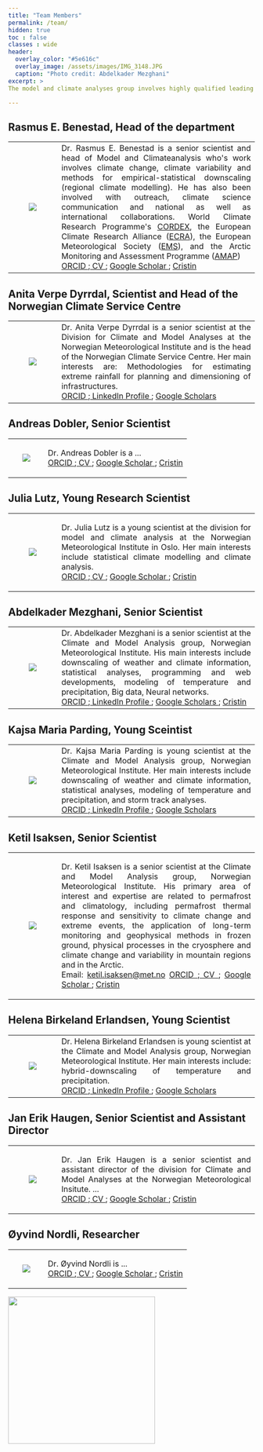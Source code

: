 ```yaml
---
title: "Team Members"
permalink: /team/
hidden: true
toc : false
classes : wide
header:
  overlay_color: "#5e616c"
  overlay_image: /assets/images/IMG_3148.JPG
  caption: "Photo credit: Abdelkader Mezghani"
excerpt: > 
The model and climate analyses group involves highly qualified leading scientists and researchers.

---
```


## Rasmus E. Benestad, Head of the department
<table>
 <tr>
  <td width="20%" ><center> <img src="https://metno.github.io/mk-website/assets/images/bio/rasmus2.jpeg"/> </center></td>
  <td align="justify" valign="top">
  Dr. Rasmus E. Benestad is a senior scientist and head of Model and Climateanalysis who's work involves climate change, climate variability and methods for empirical-statistical downscaling (regional climate modelling). He has also been involved with outreach, climate science communication and national as well as international collaborations. World Climate Research Programme's <a href="https://cordex.org/domains/cordex-esd/">CORDEX</a>, the European Climate Research Alliance (<a href="http://www.ecra-climate.eu/about-us/executive-committee">ECRA</a>), the European Meteorological Society (<a href="https://www.emetsoc.org/about-ems/project-teams-committees/media-and-communication/">EMS</a>), and the Arctic Monitoring and Assessment Programme (<a href="https://www.amap.no/">AMAP</a>)<br>
 <a href="https://orcid.org/0000-0002-5969-4508"> ORCID </a>;<a href="https://docs.google.com/document/d/14Vnfk0DuEwSPCJgnTAwzx1woqk4TWoivlrS7tBFU2SA/edit?usp=sharing"> CV </a>; <a href="https://scholar.google.com/citations?user=KYAUZL4AAAAJ&hl=no"> Google Scholar </a>; <a href="https://app.cristin.no/search.jsf?t=%22Rasmus%20Benestad%22"> Cristin </a>
 </td>
 </tr>
 </table>

## Anita Verpe Dyrrdal, Scientist and Head of the Norwegian Climate Service Centre
<table>
 <tr>
  <td width="20%" ><center> <img src="https://metno.github.io/mk-website/assets/images/bio/Anita_MET_Norway.png"/> </center></td>
  <td align="justify" valign="top">
    Dr. Anita Verpe Dyrrdal is a senior scientist at the Division for Climate and Model Analyses at the Norwegian Meteorological Institute and is the head of the Norwegian Climate Service Centre. Her main interests are: Methodologies for estimating extreme rainfall for planning and dimensioning of infrastructures.<br>
 <a href=""> ORCID </a>;<a href=""> LinkedIn Profile </a>; <a href=""> Google Scholars </a>
 </td>
 </tr>
 </table>

## Andreas Dobler, Senior Scientist
<table>
 <tr>
  <td width="20%" ><center> <img src="https://metno.github.io/mk-website/assets/images/bio/andreas.jpeg"/> </center></td>
  <td align="justify" valign="top">
 
  Dr. Andreas Dobler is a ...<br>
 <a href=""> ORCID </a>;<a href=""> CV </a>; <a href=""> Google Scholar </a>; <a href="https://app.cristin.no/persons/show.jsf?id=764212"> Cristin </a>
 </td>
 </tr>
 </table>

## Julia Lutz, Young Research Scientist
<table>
 <tr>
  <td width="20%" ><center> <img src="https://metno.github.io/mk-website/assets/images/bio/julia.jpeg"/> </center></td>
  <td align="justify" valign="top">
 
  Dr. Julia Lutz is a young scientist at the division for model and climate analysis at the Norwegian Meteorological Institute in Oslo. Her main interests include statistical climate modelling and climate analysis.<br>
 <a href=""> ORCID </a>;<a href=""> CV </a>; <a href=""> Google Scholar </a>; <a href="https://app.cristin.no/persons/show.jsf?id=1081908"> Cristin </a>
 </td>
 </tr>
 </table>

## Abdelkader Mezghani, Senior Scientist
 <table>
 <tr>
  <td width="20%" ><center> <img src="https://metno.github.io/mk-website/assets/images/bio/abdelkader_metno.jpg"/> </center></td>
  <td align="justify" valign="top">
 Dr. Abdelkader Mezghani is a senior scientist at the Climate and Model Analysis group, Norwegian Meteorological Institute. His main interests include downscaling of weather and climate information, statistical analyses, programming and web developments, modeling of temperature and precipitation, Big data, Neural networks.<br>
 <a href="https://orcid.org/0000-0003-2825-5884"> ORCID </a>;<a href="https://no.linkedin.com/in/abdelkader-mezghani-8a3aa127"> LinkedIn Profile </a>; <a href="https://scholar.google.com/citations?user=oeIMYnUAAAAJ&hl=en"> Google Scholars </a>; <a href="https://app.cristin.no/persons/show.jsf?id=764228"> Cristin </a> 
 </td>
 </tr>
 </table>

## Kajsa Maria Parding, Young Sceintist
<table>
 <tr>
  <td width="20%" ><center> <img src="https://metno.github.io/mk-website/assets/images/bio/kajsa_MET_Norway.png"/> </center></td>
  <td align="justify" valign="top">
 Dr. Kajsa Maria Parding is young scientist at the Climate and Model Analysis group, Norwegian Meteorological Institute. Her main interests include downscaling of weather and climate information, statistical analyses, modeling of temperature and precipitation, and storm track analyses.<br>
 <a href=""> ORCID </a>;<a href=""> LinkedIn Profile </a>; <a href=""> Google Scholars </a>
 </td>
 </tr>
 </table>

## Ketil Isaksen, Senior Scientist
<table>
 <tr>
  <td width="20%" ><center> <img src="https://metno.github.io/mk-website/assets/images/bio/ketil.jpeg"/> </center></td>
  <td align="justify" valign="top">
 
  Dr. Ketil Isaksen is a senior scientist at the Climate and Model Analysis group, Norwegian Meteorological Institute. His primary area of interest and expertise are related to permafrost and climatology, including permafrost thermal response and sensitivity to climate change and extreme events, the application of long-term monitoring and geophysical methods in frozen ground, physical processes in the cryosphere and climate change and variability in mountain regions and in the Arctic.<br>
 Email: ketil.isaksen@met.no
 <a href="https://orcid.org/0000-0003-2356-5330"> ORCID </a>;<a href=""> CV </a>; <a href="https://scholar.google.no/citations?user=m-l6ggIAAAAJ&hl=en"> Google Scholar </a>; <a href="https://app.cristin.no/persons/show.jsf?id=764197"> Cristin </a>
 </td>
 </tr>
 </table>


## Helena Birkeland Erlandsen, Young Scientist
<table>
 <tr>
  <td width="20%" ><center> <img src="https://metno.github.io/mk-website/assets/images/bio/helene_MET_Norway.png"/> </center></td>
  <td align="justify" valign="top">
 Dr. Helena Birkeland Erlandsen is young scientist at the Climate and Model Analysis group, Norwegian Meteorological Institute. Her main interests include: hybrid-downscaling of temperature and precipitation. <br>
 <a href=""> ORCID </a>;<a href=""> LinkedIn Profile </a>; <a href=""> Google Scholars </a>
 </td>
 </tr>
 </table>

## Jan Erik Haugen, Senior Scientist and Assistant Director
<table>
 <tr>
  <td width="20%" ><center> <img src="https://metno.github.io/mk-website/assets/images/bio/janerik.jpeg"/> </center></td>
  <td align="justify" valign="top">
 
  Dr. Jan Erik Haugen is a senior scientist and assistant director of the division for Climate and Model Analyses at the Norwegian Meteorological Insitute. ...<br>
 <a href=""> ORCID </a>;<a href=""> CV </a>; <a href=""> Google Scholar </a>; <a href="https://app.cristin.no/persons/show.jsf?id=764220"> Cristin </a>
 </td>
 </tr>
 </table>

## Øyvind Nordli, Researcher
<table>
 <tr>
  <td width="20%" ><center> <img src="https://metno.github.io/mk-website/assets/images/bio/oyvind.jpeg"/> </center></td>
  <td align="justify" valign="top">
 
  Dr. Øyvind Nordli is ...<br>
 <a href=""> ORCID </a>;<a href=""> CV </a>; <a href=""> Google Scholar </a>; <a href="https://app.cristin.no/persons/show.jsf?id=764232"> Cristin </a>
 </td>
 </tr>
 </table>

<img src="https://metno.github.io/mk-website/assets/images/Met_RGB_Horisontal_ENG.jpg" width="300"/>
